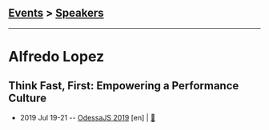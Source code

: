 ## [Events](../README.md) > [Speakers](../speakers.md)
---

# Alfredo Lopez

## Think Fast, First: Empowering a Performance Culture
- 2019 Jul 19-21 -- [OdessaJS 2019](https://www.youtube.com/watch?v=Clhtvd4qb2M) [en] | [:notebook:](https://slides.com/lfredo/odessajs#/intro)  
